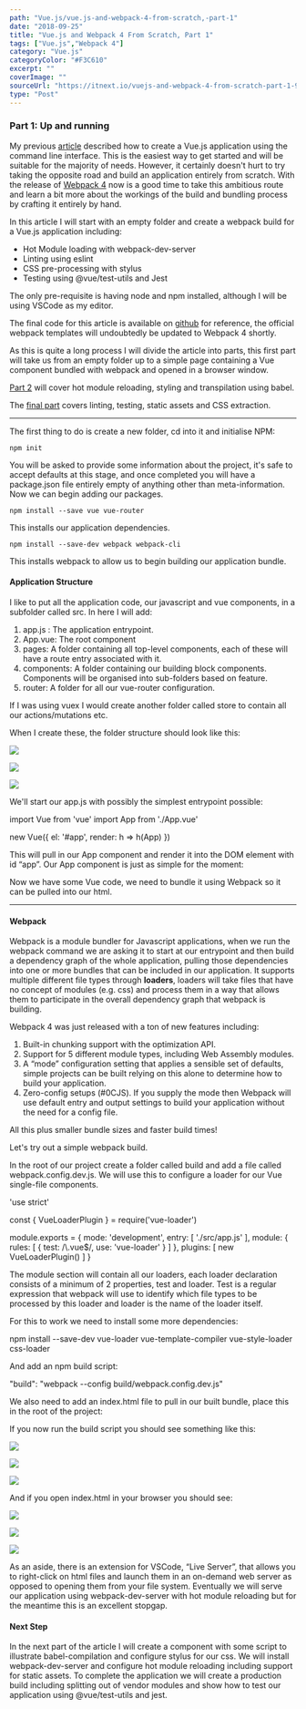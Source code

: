 ```yaml
---
path: "Vue.js/vue.js-and-webpack-4-from-scratch,-part-1"
date: "2018-09-25"
title: "Vue.js and Webpack 4 From Scratch, Part 1"
tags: ["Vue.js","Webpack 4"]
category: "Vue.js"
categoryColor: "#F3C610"
excerpt: ""
coverImage: ""
sourceUrl: "https://itnext.io/vuejs-and-webpack-4-from-scratch-part-1-94c9c28a534a"
type: "Post"
---
```


### Part 1: Up and running

My previous [article](http://medium.com/@petrefax66/getting-started-vue-js-and-visual-studio-code-6990f92e918a) described how to create a Vue.js application using the command line interface. This is the easiest way to get started and will be suitable for the majority of needs. However, it certainly doesn't hurt to try taking the opposite road and build an application entirely from scratch. With the release of [Webpack 4](https://medium.com/webpack/webpack-4-released-today-6cdb994702d4) now is a good time to take this ambitious route and learn a bit more about the workings of the build and bundling process by crafting it entirely by hand.

In this article I will start with an empty folder and create a webpack build for a Vue.js application including:

*   Hot Module loading with webpack-dev-server
*   Linting using eslint
*   CSS pre-processing with stylus
*   Testing using @vue/test-utils and Jest

The only pre-requisite is having node and npm installed, although I will be using VSCode as my editor.

The final code for this article is available on [github](https://github.com/dfcook/vue-webpack4-template) for reference, the official webpack templates will undoubtedly be updated to Webpack 4 shortly.

As this is quite a long process I will divide the article into parts, this first part will take us from an empty folder up to a simple page containing a Vue component bundled with webpack and opened in a browser window.

[Part 2](https://medium.com/@petrefax66/vue-js-and-webpack-4-from-scratch-part-2-5038cc9deffb) will cover hot module reloading, styling and transpilation using babel.

The [final part](https://medium.com/@petrefax66/vue-js-and-webpack-4-from-scratch-part-3-3f68d2a3c127) covers linting, testing, static assets and CSS extraction.

* * *

The first thing to do is create a new folder, cd into it and initialise NPM:

`npm init`

You will be asked to provide some information about the project, it's safe to accept defaults at this stage, and once completed you will have a package.json file entirely empty of anything other than meta-information. Now we can begin adding our packages.

`npm install --save vue vue-router`

This installs our application dependencies.

`npm install --save-dev webpack webpack-cli`

This installs webpack to allow us to begin building our application bundle.

#### Application Structure

I like to put all the application code, our javascript and vue components, in a subfolder called src. In here I will add:

1.  app.js : The application entrypoint.
2.  App.vue: The root component
3.  pages: A folder containing all top-level components, each of these will have a route entry associated with it.
4.  components: A folder containing our building block components. Components will be organised into sub-folders based on feature.
5.  router: A folder for all our vue-router configuration.

If I was using vuex I would create another folder called store to contain all our actions/mutations etc.

When I create these, the folder structure should look like this:

![](https://cdn-images-1.medium.com/freeze/max/30/1*jRQYrW3t2qkOZYezwuPz5A.png?q=20)

![](https://cdn-images-1.medium.com/max/800/1*jRQYrW3t2qkOZYezwuPz5A.png)

![](https://cdn-images-1.medium.com/max/800/1*jRQYrW3t2qkOZYezwuPz5A.png)

We'll start our app.js with possibly the simplest entrypoint possible:

import Vue from 'vue'
import App from './App.vue'

new Vue({
  el: '#app',
  render: h => h(App)
})

This will pull in our App component and render it into the DOM element with id “app”. Our App component is just as simple for the moment:

<template>
  <div>
    <h1>Hello World!</h1>
  </div>
</template>

Now we have some Vue code, we need to bundle it using Webpack so it can be pulled into our html.

* * *

#### Webpack

Webpack is a module bundler for Javascript applications, when we run the webpack command we are asking it to start at our entrypoint and then build a dependency graph of the whole application, pulling those dependencies into one or more bundles that can be included in our application. It supports multiple different file types through **loaders**, loaders will take files that have no concept of modules (e.g. css) and process them in a way that allows them to participate in the overall dependency graph that webpack is building.

Webpack 4 was just released with a ton of new features including:

1.  Built-in chunking support with the optimization API.
2.  Support for 5 different module types, including Web Assembly modules.
3.  A “mode” configuration setting that applies a sensible set of defaults, simple projects can be built relying on this alone to determine how to build your application.
4.  Zero-config setups (#0CJS). If you supply the mode then Webpack will use default entry and output settings to build your application without the need for a config file.

All this plus smaller bundle sizes and faster build times!

Let's try out a simple webpack build.

In the root of our project create a folder called build and add a file called webpack.config.dev.js. We will use this to configure a loader for our Vue single-file components.

'use strict'

const { VueLoaderPlugin } = require('vue-loader')

module.exports = {
  mode: 'development',
  entry: \[
    './src/app.js'
  \],
  module: {
    rules: \[
      {
        test: /\\.vue$/,
        use: 'vue-loader'
      }
    \]
  },
  plugins: \[
    new VueLoaderPlugin()
  \]
}

The module section will contain all our loaders, each loader declaration consists of a minimum of 2 properties, test and loader. Test is a regular expression that webpack will use to identify which file types to be processed by this loader and loader is the name of the loader itself.

For this to work we need to install some more dependencies:

npm install --save-dev vue-loader vue-template-compiler vue-style-loader css-loader

And add an npm build script:

"build": "webpack --config build/webpack.config.dev.js"

We also need to add an index.html file to pull in our built bundle, place this in the root of the project:

<!DOCTYPE html>
<html>
  <head>
    <meta charset="utf-8">
    <meta name="viewport" content="width=device-width,initial-scale=1.0">
    <title>My Vue app with webpack 4</title>
  </head>
  <body>
    <div id="app"></div>
    <script src="dist/main.js" type="text/javascript"></script>
  </body>
</html>

If you now run the build script you should see something like this:

![](https://cdn-images-1.medium.com/freeze/max/30/1*pxfPPRzyQhKNopB4D_2kSA.png?q=20)

![](https://cdn-images-1.medium.com/max/800/1*pxfPPRzyQhKNopB4D_2kSA.png)

![](https://cdn-images-1.medium.com/max/800/1*pxfPPRzyQhKNopB4D_2kSA.png)

And if you open index.html in your browser you should see:

![](https://cdn-images-1.medium.com/freeze/max/30/1*zFpgviKqRMZdzf5fhsGobg.png?q=20)

![](https://cdn-images-1.medium.com/max/800/1*zFpgviKqRMZdzf5fhsGobg.png)

![](https://cdn-images-1.medium.com/max/800/1*zFpgviKqRMZdzf5fhsGobg.png)

As an aside, there is an extension for VSCode, “Live Server”, that allows you to right-click on html files and launch them in an on-demand web server as opposed to opening them from your file system. Eventually we will serve our application using webpack-dev-server with hot module reloading but for the meantime this is an excellent stopgap.

#### Next Step

In the next part of the article I will create a component with some script to illustrate babel-compilation and configure stylus for our css. We will install webpack-dev-server and configure hot module reloading including support for static assets. To complete the application we will create a production build including splitting out of vendor modules and show how to test our application using @vue/test-utils and jest.
